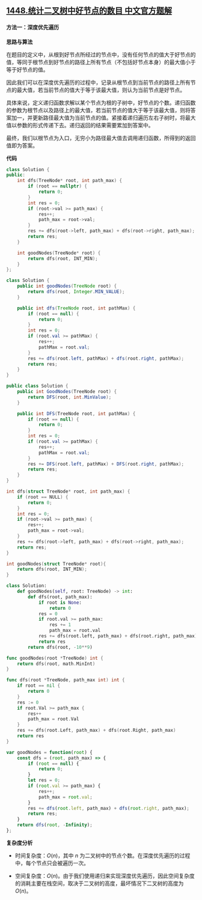 ## [1448.统计二叉树中好节点的数目 中文官方题解](https://leetcode.cn/problems/count-good-nodes-in-binary-tree/solutions/100000/tong-ji-er-cha-shu-zhong-hao-jie-dian-de-dqtl)

#### 方法一：深度优先遍历

**思路与算法**

在题目的定义中，从根到好节点所经过的节点中，没有任何节点的值大于好节点的值，等同于根节点到好节点的路径上所有节点（不包括好节点本身）的最大值小于等于好节点的值。

因此我们可以在深度优先遍历的过程中，记录从根节点到当前节点的路径上所有节点的最大值，若当前节点的值大于等于该最大值，则认为当前节点是好节点。

具体来说，定义递归函数求解以某个节点为根的子树中，好节点的个数。递归函数的参数为根节点以及路径上的最大值，若当前节点的值大于等于该最大值，则将答案加一，并更新路径最大值为当前节点的值。紧接着递归遍历左右子树时，将最大值以参数的形式传递下去。递归返回的结果需要累加到答案中。

最终，我们以根节点为入口，无穷小为路径最大值去调用递归函数，所得到的返回值即为答案。

**代码**

```C++ [sol1-C++]
class Solution {
public:
    int dfs(TreeNode* root, int path_max) {
        if (root == nullptr) {
            return 0;
        }
        int res = 0;
        if (root->val >= path_max) {
            res++;
            path_max = root->val;
        }
        res += dfs(root->left, path_max) + dfs(root->right, path_max);
        return res;
    }

    int goodNodes(TreeNode* root) {
        return dfs(root, INT_MIN);
    }
};
```

```Java [sol1-Java]
class Solution {
    public int goodNodes(TreeNode root) {
        return dfs(root, Integer.MIN_VALUE);
    }

    public int dfs(TreeNode root, int pathMax) {
        if (root == null) {
            return 0;
        }
        int res = 0;
        if (root.val >= pathMax) {
            res++;
            pathMax = root.val;
        }
        res += dfs(root.left, pathMax) + dfs(root.right, pathMax);
        return res;
    }
}
```

```C# [sol1-C#]
public class Solution {
    public int GoodNodes(TreeNode root) {
        return DFS(root, int.MinValue);
    }

    public int DFS(TreeNode root, int pathMax) {
        if (root == null) {
            return 0;
        }
        int res = 0;
        if (root.val >= pathMax) {
            res++;
            pathMax = root.val;
        }
        res += DFS(root.left, pathMax) + DFS(root.right, pathMax);
        return res;
    }
}
```

```C [sol1-C]
int dfs(struct TreeNode* root, int path_max) {
    if (root == NULL) {
        return 0;
    }
    int res = 0;
    if (root->val >= path_max) {
        res++;
        path_max = root->val;
    }
    res += dfs(root->left, path_max) + dfs(root->right, path_max);
    return res;
}

int goodNodes(struct TreeNode* root){
    return dfs(root, INT_MIN);
}
```

```Python [sol1-Python3]
class Solution:
    def goodNodes(self, root: TreeNode) -> int:
        def dfs(root, path_max):
            if root is None:
                return 0
            res = 0
            if root.val >= path_max:
                res += 1
                path_max = root.val
            res += dfs(root.left, path_max) + dfs(root.right, path_max)
            return res
        return dfs(root, -10**9)
```

```Go [sol1-Go]
func goodNodes(root *TreeNode) int {
    return dfs(root, math.MinInt)
}

func dfs(root *TreeNode, path_max int) int {
    if root == nil {
        return 0
    }
    res := 0
    if root.Val >= path_max {
        res++
        path_max = root.Val
    }
    res += dfs(root.Left, path_max) + dfs(root.Right, path_max)
    return res
}
```

```JavaScript [sol1-JavaScript]
var goodNodes = function(root) {
    const dfs = (root, path_max) => {
        if (root == null) {
            return 0;
        }
        let res = 0;
        if (root.val >= path_max) {
            res++;
            path_max = root.val;
        }
        res += dfs(root.left, path_max) + dfs(root.right, path_max);
        return res;
    }
    return dfs(root, -Infinity);
};
```

**复杂度分析**

- 时间复杂度：$O(n)$，其中 $n$ 为二叉树中的节点个数。在深度优先遍历的过程中，每个节点只会被遍历一次。

- 空间复杂度：$O(n)$。由于我们使用递归来实现深度优先遍历，因此空间复杂度的消耗主要在栈空间，取决于二叉树的高度，最坏情况下二叉树的高度为 $O(n)$。